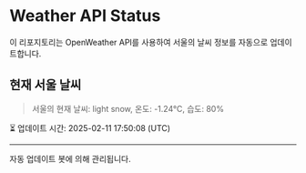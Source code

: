 
# Weather API Status

이 리포지토리는 OpenWeather API를 사용하여 서울의 날씨 정보를 자동으로 업데이트합니다.

## 현재 서울 날씨
> 서울의 현재 날씨: light snow, 온도: -1.24°C, 습도: 80%

⏳ 업데이트 시간: 2025-02-11 17:50:08 (UTC)

---
자동 업데이트 봇에 의해 관리됩니다.
